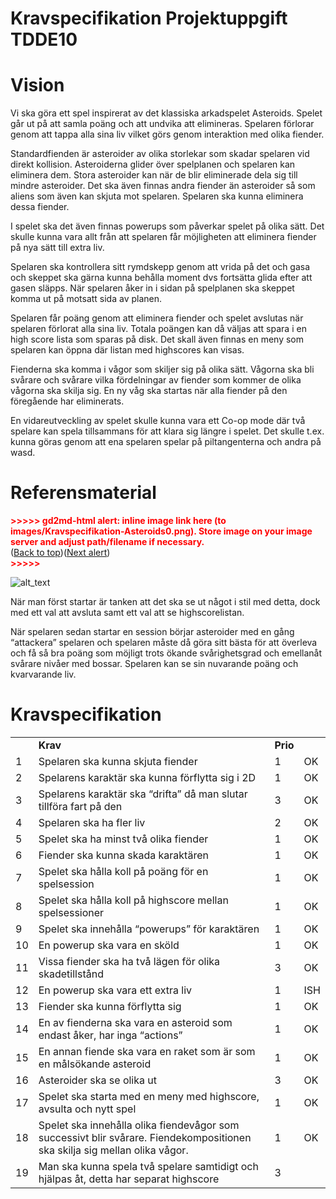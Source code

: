 # **Kravspecifikation Projektuppgift TDDE10**


# Vision

Vi ska göra ett spel inspirerat av det klassiska arkadspelet Asteroids. Spelet går ut på att samla poäng och att undvika att elimineras. Spelaren förlorar genom att tappa alla sina liv vilket görs genom interaktion med olika fiender.

Standardfienden är asteroider av olika storlekar som skadar spelaren vid direkt kollision. Asteroiderna glider över spelplanen och spelaren kan eliminera dem. Stora asteroider kan när de blir eliminerade dela sig till mindre asteroider. Det ska även finnas andra fiender än asteroider så som aliens som även kan skjuta mot spelaren. Spelaren ska kunna eliminera dessa fiender.

I spelet ska det även finnas powerups som påverkar spelet på olika sätt. Det skulle kunna vara allt från att spelaren får möjligheten att eliminera fiender på nya sätt till extra liv.

Spelaren ska kontrollera sitt rymdskepp genom att vrida på det och gasa och skeppet ska gärna kunna behålla moment dvs fortsätta glida efter att gasen släpps. När spelaren åker in i sidan på spelplanen ska skeppet komma ut på motsatt sida av planen.

Spelaren får poäng genom att eliminera fiender och spelet avslutas när spelaren förlorat alla sina liv. Totala poängen kan då väljas att spara i en high score lista som sparas på disk. Det skall även finnas en meny som spelaren kan öppna där listan med highscores kan visas.

Fienderna ska komma i vågor som skiljer sig på olika sätt. Vågorna ska bli svårare och svårare vilka fördelningar av fiender som kommer de olika vågorna ska skilja sig. En ny våg ska startas när alla fiender på den föregående har eliminerats.

En vidareutveckling  av spelet skulle kunna vara ett Co-op mode där två spelare kan spela tillsammans för att klara sig längre i spelet. Det skulle t.ex. kunna göras genom att ena spelaren spelar på piltangenterna och andra på wasd.


# 


# Referensmaterial



<p id="gdcalert1" ><span style="color: red; font-weight: bold">>>>>>  gd2md-html alert: inline image link here (to images/Kravspecifikation-Asteroids0.png). Store image on your image server and adjust path/filename if necessary. </span><br>(<a href="#">Back to top</a>)(<a href="#gdcalert2">Next alert</a>)<br><span style="color: red; font-weight: bold">>>>>> </span></p>


![alt_text](images/Kravspecifikation-Asteroids0.png "image_tooltip")


När man först startar är tanken att det ska se ut något i stil med detta, dock med ett val att avsluta samt ett val att se highscorelistan.

När spelaren sedan startar en session börjar asteroider med en gång “attackera” spelaren och spelaren måste då göra sitt bästa för att överleva och få så bra poäng som möjligt trots ökande svårighetsgrad och emellanåt svårare nivåer med bossar. Spelaren kan se sin nuvarande poäng och kvarvarande liv.  


# 


# Kravspecifikation


<table>
  <tr>
   <td>
   </td>
   <td><strong>Krav</strong>
   </td>
   <td><strong>Prio</strong>
   </td>
   <td>
   </td>
  </tr>
  <tr>
   <td>1
   </td>
   <td>Spelaren ska kunna skjuta fiender
   </td>
   <td>1
   </td>
   <td>OK
   </td>
  </tr>
  <tr>
   <td>2
   </td>
   <td>Spelarens karaktär ska kunna förflytta sig i 2D
   </td>
   <td>1
   </td>
   <td>OK
   </td>
  </tr>
  <tr>
   <td>3
   </td>
   <td>Spelarens karaktär ska “drifta” då man slutar tillföra fart på den
   </td>
   <td>3
   </td>
   <td>OK
   </td>
  </tr>
  <tr>
   <td>4
   </td>
   <td>Spelaren ska ha fler liv
   </td>
   <td>2
   </td>
   <td>OK
   </td>
  </tr>
  <tr>
   <td>5
   </td>
   <td>Spelet ska ha minst två olika fiender
   </td>
   <td>1
   </td>
   <td>OK
   </td>
  </tr>
  <tr>
   <td>6
   </td>
   <td>Fiender ska kunna skada karaktären
   </td>
   <td>1
   </td>
   <td>OK
   </td>
  </tr>
  <tr>
   <td>7
   </td>
   <td>Spelet ska hålla koll på poäng för en spelsession
   </td>
   <td>1
   </td>
   <td>OK
   </td>
  </tr>
  <tr>
   <td>8
   </td>
   <td>Spelet ska hålla koll på highscore mellan spelsessioner
   </td>
   <td>1
   </td>
   <td>OK
   </td>
  </tr>
  <tr>
   <td>9
   </td>
   <td>Spelet ska innehålla “powerups” för karaktären
   </td>
   <td>1
   </td>
   <td>OK
   </td>
  </tr>
  <tr>
   <td>10
   </td>
   <td>En powerup ska vara en sköld
   </td>
   <td>1
   </td>
   <td>OK
   </td>
  </tr>
  <tr>
   <td>11
   </td>
   <td>Vissa fiender ska ha två lägen för olika skadetillstånd
   </td>
   <td>3
   </td>
   <td>OK
   </td>
  </tr>
  <tr>
   <td>12
   </td>
   <td>En powerup ska vara ett extra liv
   </td>
   <td>1
   </td>
   <td>ISH
   </td>
  </tr>
  <tr>
   <td>13
   </td>
   <td>Fiender ska kunna förflytta sig
   </td>
   <td>1
   </td>
   <td>OK
   </td>
  </tr>
  <tr>
   <td>14
   </td>
   <td>En av fienderna ska vara en asteroid som endast åker, har inga “actions”
   </td>
   <td>1
   </td>
   <td>OK
   </td>
  </tr>
  <tr>
   <td>15
   </td>
   <td>En annan fiende ska vara en raket som är som en målsökande asteroid
   </td>
   <td>1
   </td>
   <td>OK
   </td>
  </tr>
  <tr>
   <td>16
   </td>
   <td>Asteroider ska se olika ut
   </td>
   <td>3
   </td>
   <td>OK
   </td>
  </tr>
  <tr>
   <td>17
   </td>
   <td>Spelet ska starta med en meny med highscore, avsulta och nytt spel
   </td>
   <td>1
   </td>
   <td>OK
   </td>
  </tr>
  <tr>
   <td>18
   </td>
   <td>Spelet ska innehålla olika fiendevågor som successivt blir svårare. Fiendekompositionen ska skilja sig mellan olika vågor.
   </td>
   <td>1
   </td>
   <td>OK
   </td>
  </tr>
  <tr>
   <td>19
   </td>
   <td>Man ska kunna spela två spelare samtidigt och hjälpas åt, detta har separat highscore
   </td>
   <td>3
   </td>
   <td>
   </td>
  </tr>
</table>